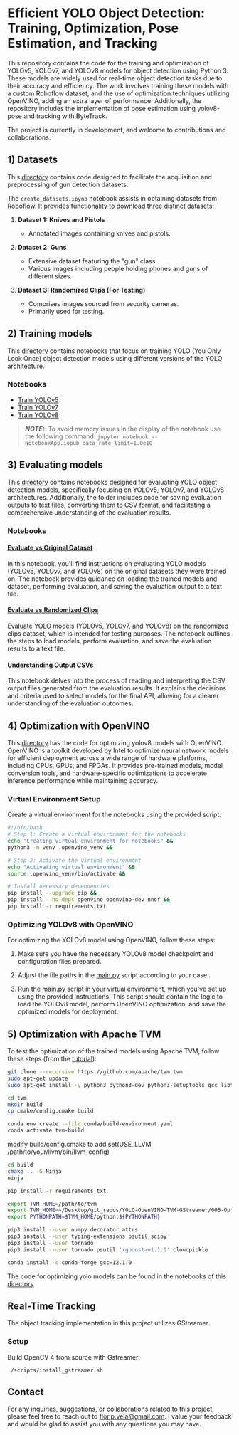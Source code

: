 # Efficient YOLO Object Detection: Training, Optimization, Pose Estimation, and Tracking

This repository contains the code for the training and optimization of YOLOv5, YOLOv7, and YOLOv8 models for object detection using Python 3. These models are widely used for real-time object detection tasks due to their accuracy and efficiency. The work involves training these models with a custom Roboflow dataset, and the use of optimization techniques utilizing OpenVINO, adding an extra layer of performance. Additionally, the repository includes the implementation of pose estimation using yolov8-pose and tracking with ByteTrack.

The project is currently in development, and welcome to contributions and collaborations.

## 1) Datasets

This [directory](001-Datasets) contains code designed to facilitate the acquisition and preprocessing of gun detection datasets. 

The `create_datasets.ipynb` notebook assists in obtaining datasets from Roboflow. It provides functionality to download three distinct datasets:

1. **Dataset 1: Knives and Pistols**
   - Annotated images containing knives and pistols.
   
2. **Dataset 2: Guns**
   - Extensive dataset featuring the "gun" class.
   - Various images including people holding phones and guns of different sizes.
   
3. **Dataset 3: Randomized Clips (For Testing)**
   - Comprises images sourced from security cameras.
   - Primarily used for testing.


## 2) Training models

This [directory](002-Training-models) contains notebooks that focus on training YOLO (You Only Look Once) object detection models using different versions of the YOLO architecture.

### Notebooks

- [Train YOLOv5](002-Training-models/yolov5/train_yolov5.ipynb)
- [Train YOLOv7](002-Training-models/yolov7/train_yolov7.ipynb)
- [Train YOLOv8](002-Training-models/yolov8/train_yolov8.ipynb)

> **_NOTE:_**: To avoid memory issues in the display of the notebook use the following command: ```jupyter notebook --NotebookApp.iopub_data_rate_limit=1.0e10```

## 3) Evaluating models

This [directory](003-Evaluating-models) contains notebooks designed for evaluating YOLO object detection models, specifically focusing on YOLOv5, YOLOv7, and YOLOv8 architectures. Additionally, the folder includes code for saving evaluation outputs to text files, converting them to CSV format, and facilitating a comprehensive understanding of the evaluation results.

### Notebooks

#### [Evaluate vs Original Dataset](eval_vs_original_dataset.ipynb)

In this notebook, you'll find instructions on evaluating YOLO models (YOLOv5, YOLOv7, and YOLOv8) on the original datasets they were trained on. The notebook provides guidance on loading the trained models and dataset, performing evaluation, and saving the evaluation output to a text file.

#### [Evaluate vs Randomized Clips](eval_vs_randomized_clips.ipynb)

Evaluate YOLO models (YOLOv5, YOLOv7, and YOLOv8) on the randomized clips dataset, which is intended for testing purposes. The notebook outlines the steps to load models, perform evaluation, and save the evaluation results to a text file.

#### [Understanding Output CSVs](understanding_output_csvs.ipynb)

This notebook delves into the process of reading and interpreting the CSV output files generated from the evaluation results. It explains the decisions and criteria used to select models for the final API, allowing for a clearer understanding of the evaluation outcomes.

## 4) Optimization with OpenVINO

This [directory](004-Optimization-with-OpenVINO) has the code for optimizing yolov8 models with OpenVINO. OpenVINO is a toolkit developed by Intel to optimize neural network models for efficient deployment across a wide range of hardware platforms, including CPUs, GPUs, and FPGAs. It provides pre-trained models, model conversion tools, and hardware-specific optimizations to accelerate inference performance while maintaining accuracy.

### Virtual Environment Setup

Create a virtual environment for the notebooks using the provided script:

```bash
#!/bin/bash
# Step 1: Create a virtual environment for the notebooks
echo "Creating virtual environment for notebooks" &&
python3 -m venv .openvino_venv &&

# Step 2: Activate the virtual environment
echo "Activating virtual environment" &&
source .openvino_venv/bin/activate &&

# Install necessary dependencies
pip install --upgrade pip &&
pip install --no-deps openvino openvino-dev nncf &&
pip install -r requirements.txt
```

### Optimizing YOLOv8 with OpenVINO

For optimizing the YOLOv8 model using OpenVINO, follow these steps:

1. Make sure you have the necessary YOLOv8 model checkpoint and configuration files prepared.

2. Adjust the file paths in the [main.py](004-Optimization-with-OpenVINO/main.py) script according to your case. 

3. Run the [main.py](004-Optimization-with-OpenVINO/main.py) script in your virtual environment, which you've set up using the provided instructions. This script should contain the logic to load the YOLOv8 model, perform OpenVINO optimization, and save the optimized models for deployment.


## 5) Optimization with Apache TVM

To test the optimization of the trained models using Apache TVM, follow these steps (from the [tutorial](https://tvm.apache.org/docs/install/from_source.html#)):

```bash
git clone --recursive https://github.com/apache/tvm tvm
sudo apt-get update
sudo apt-get install -y python3 python3-dev python3-setuptools gcc libtinfo-dev zlib1g-dev build-essential cmake libedit-dev libxml2-dev

cd tvm 
mkdir build
cp cmake/config.cmake build

conda env create --file conda/build-environment.yaml
conda activate tvm-build
```

modify build/config.cmake to add set(USE_LLVM /path/to/your/llvm/bin/llvm-config)

```bash
cd build
cmake .. -G Ninja
ninja

pip install -r requirements.txt

export TVM_HOME=/path/to/tvm
export TVM_HOME=~/Desktop/git_repos/YOLO-OpenVINO-TVM-GStreamer/005-Optimization-with-ApacheTVM/tvm
export PYTHONPATH=$TVM_HOME/python:${PYTHONPATH}

pip3 install --user numpy decorator attrs
pip3 install --user typing-extensions psutil scipy
pip3 install --user tornado
pip3 install --user tornado psutil 'xgboost>=1.1.0' cloudpickle

conda install -c conda-forge gcc=12.1.0
```

The code for optimizing yolo models can be found in the notebooks of this [directory](005-Optimization-with-ApacheTVM)

## Real-Time Tracking

The object tracking implementation in this project utilizes GStreamer.

### Setup

Build OpenCV 4 from source with Gstreamer:

```shell
./scripts/install_gstreamer.sh
```




## Contact

For any inquiries, suggestions, or collaborations related to this project, please feel free to reach out to flor.p.vela@gmail.com. I value your feedback and would be glad to assist you with any questions you may have.
